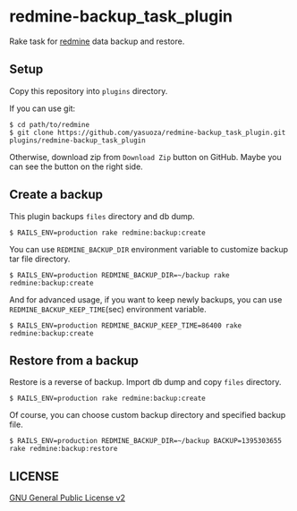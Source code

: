 # redmine-backup_task_plugin

Rake task for [redmine](http://www.redmine.org/) data backup and restore.


## Setup

Copy this repository into `plugins` directory.

If you can use git:

```
$ cd path/to/redmine
$ git clone https://github.com/yasuoza/redmine-backup_task_plugin.git plugins/redmine-backup_task_plugin
```

Otherwise, download zip from `Download Zip` button on GitHub. Maybe you can see the button on the right side.

## Create a backup

This plugin backups `files` directory and db dump.

```
$ RAILS_ENV=production rake redmine:backup:create
```

You can use `REDMINE_BACKUP_DIR` environment variable to customize backup tar file directory.

```
$ RAILS_ENV=production REDMINE_BACKUP_DIR=~/backup rake redmine:backup:create
```

And for advanced usage, if you want to keep newly backups, you can use `REDMINE_BACKUP_KEEP_TIME`(sec) environment variable.

```
$ RAILS_ENV=production REDMINE_BACKUP_KEEP_TIME=86400 rake redmine:backup:create
```

## Restore from a backup

Restore is a reverse of backup. Import db dump and copy `files` directory.

```
$ RAILS_ENV=production rake redmine:backup:create
```

Of course, you can choose custom backup directory and specified backup file.

```
$ RAILS_ENV=production REDMINE_BACKUP_DIR=~/backup BACKUP=1395303655 rake redmine:backup:restore
```

## LICENSE

[GNU General Public License v2](http://www.gnu.org/licenses/old-licenses/gpl-2.0.html)
